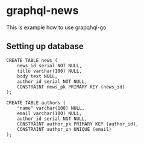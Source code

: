 # graphql-news
This is example how to use grapqhql-go

## Setting up database
```
CREATE TABLE news (
	news_id serial NOT NULL,
	title varchar(100) NULL,
	body text NULL,
	author_id serial NOT NULL,
	CONSTRAINT news_pk PRIMARY KEY (news_id)
);

CREATE TABLE authors (
	"name" varchar(100) NULL,
	email varchar(100) NULL,
	author_id serial NOT NULL,
	CONSTRAINT author_pk PRIMARY KEY (author_id),
	CONSTRAINT author_un UNIQUE (email)
);
```